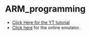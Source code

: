 # ARM_programming
- [Click Here for the YT tutorial](https://www.youtube.com/watch?v=gfmRrPjnEw4&t=331s)
- [Click here](https://cpulator.01xz.net/) for the online emulator.
